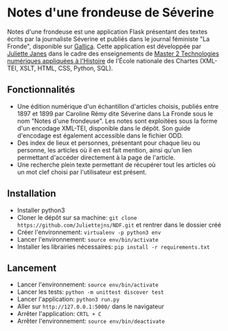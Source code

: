 # Notes d'une frondeuse de Séverine
Notes d'une frondeuse est une application Flask présentant des textes écrits par la journaliste Séverine et publiés dans le journal féministe "La Fronde", disponible sur [Gallica](https://gallica.bnf.fr/ark:/12148/cb327788531/date). Cette application est développée par [Juliette Janes](http://github.com/Juliettejns) dans le cadre des enseignements de [Master 2 Technologies numériques appliquées à l'Histoire](http://www.chartes.psl.eu/fr/cursus/master-technologies-numeriques-appliquees-histoire) de l'École nationale des Chartes (XML-TEI, XSLT, HTML, CSS, Python, SQL).

## Fonctionnalités
  - Une édition numérique d'un échantillon d'articles choisis, publiés entre 1897 et 1899 par Caroline Rémy dite Séverine dans La Fronde sous le nom "Notes d'une frondeuse". Les notes sont exploitées sous la forme d'un encodage XML-TEI, disponible dans le dépôt. Son guide d'encodage est également accessible dans le fichier ODD.
  - Des index de lieux et personnes, présentant pour chaque lieu ou personne, les articles où il en est fait mention, ainsi qu'un lien permettant d'accéder directement à la page de l'article.
  - Une recherche plein texte permettant de récupérer tout les articles où un mot clef choisi par l'utilisateur est présent.

## Installation
  - Installer python3
  - Cloner le dépôt sur sa machine: ```git clone https://github.com/Juliettejns/NDF.git``` et rentrer dans le dossier créé
  - Créer l'environnement: ```virtualenv -p python3 env```
  - Lancer l'environnement: ```source env/bin/activate```
  - Installer les librairies nécessaires: ```pip install -r requirements.txt```

## Lancement
  - Lancer l'environnement: ```source env/bin/activate```
  - Lancer les tests: ```python -m unittest discover test```
  - Lancer l'application: ```python3 run.py```
  - Aller sur ```http://127.0.0.1:5000/``` dans le navigateur
  - Arrêter l'application: ```CRTL + C```
  - Arrêter l'environnement: ```source env/bin/deactivate```

